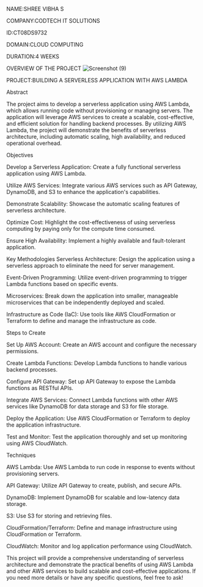 NAME:SHREE VIBHA S

COMPANY:CODTECH IT SOLUTIONS

ID:CT08DS9732

DOMAIN:CLOUD COMPUTING

DURATION:4 WEEKS

OVERVIEW OF THE PROJECT
![Screenshot (9)](https://github.com/user-attachments/assets/c408f9bf-6c89-4dd5-bfb0-e34794222af3)



PROJECT:BUILDING A SERVERLESS APPLICATION WITH AWS LAMBDA

Abstract

The project aims to develop a serverless application using AWS Lambda, which allows running code without provisioning or managing servers. The application will leverage AWS services to create a scalable, cost-effective, and efficient solution for handling backend processes. By utilizing AWS Lambda, the project will demonstrate the benefits of serverless architecture, including automatic scaling, high availability, and reduced operational overhead.

Objectives

Develop a Serverless Application: Create a fully functional serverless application using AWS Lambda.

Utilize AWS Services: Integrate various AWS services such as API Gateway, DynamoDB, and S3 to enhance the application's capabilities.

Demonstrate Scalability: Showcase the automatic scaling features of serverless architecture.

Optimize Cost: Highlight the cost-effectiveness of using serverless computing by paying only for the compute time consumed.

Ensure High Availability: Implement a highly available and fault-tolerant application.

Key Methodologies
Serverless Architecture: Design the application using a serverless approach to eliminate the need for server management.

Event-Driven Programming: Utilize event-driven programming to trigger Lambda functions based on specific events.

Microservices: Break down the application into smaller, manageable microservices that can be independently deployed and scaled.

Infrastructure as Code (IaC): Use tools like AWS CloudFormation or Terraform to define and manage the infrastructure as code.

Steps to Create

Set Up AWS Account: Create an AWS account and configure the necessary permissions.

Create Lambda Functions: Develop Lambda functions to handle various backend processes.

Configure API Gateway: Set up API Gateway to expose the Lambda functions as RESTful APIs.

Integrate AWS Services: Connect Lambda functions with other AWS services like DynamoDB for data storage and S3 for file storage.

Deploy the Application: Use AWS CloudFormation or Terraform to deploy the application infrastructure.

Test and Monitor: Test the application thoroughly and set up monitoring using AWS CloudWatch.

Techniques

AWS Lambda: Use AWS Lambda to run code in response to events without provisioning servers.

API Gateway: Utilize API Gateway to create, publish, and secure APIs.

DynamoDB: Implement DynamoDB for scalable and low-latency data storage.

S3: Use S3 for storing and retrieving files.

CloudFormation/Terraform: Define and manage infrastructure using CloudFormation or Terraform.

CloudWatch: Monitor and log application performance using CloudWatch.

This project will provide a comprehensive understanding of serverless architecture and demonstrate the practical benefits of using AWS Lambda and other AWS services to build scalable and cost-effective applications. If you need more details or have any specific questions, feel free to ask!


